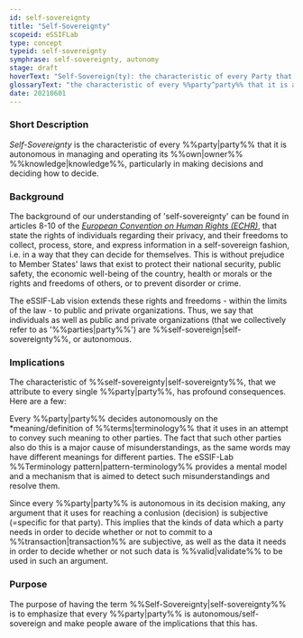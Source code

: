 ```yaml
---
id: self-sovereignty
title: "Self-Sovereignty"
scopeid: eSSIFLab
type: concept
typeid: self-sovereignty
symphrase: self-sovereignty, autonomy
stage: draft
hoverText: "Self-Sovereign(ty): the characteristic of every Party that it is autonomous in managing and operating its own Knowledge, particularly in making decisions and deciding how to decide."
glossaryText: "the characteristic of every %%party^party%% that it is autonomous in managing and operating its %%own^owner%% %%knowledge^knowledge%%, particularly in making decisions and deciding how to decide."
date: 20210601
---
```


### Short Description
*Self-Sovereignty* is the characteristic of every %%party|party%% that it is autonomous in managing and operating its %%own|owner%% %%knowledge|knowledge%%, particularly in making decisions and deciding how to decide.

### Background
The background of our understanding of 'self-sovereignty' can be found in articles 8-10 of the [*European Convention on Human Rights (ECHR)*](https://www.echr.coe.int/Pages/home.aspx?p=basictexts/convention), that state the rights of individuals regarding their privacy, and their freedoms to collect, process, store, and express information in a self-sovereign fashion, i.e. in a way that they can decide for themselves. This is without prejudice to Member States' laws that exist to protect their national security, public safety, the economic well-being of the country, health or morals or the rights and freedoms of others, or to prevent disorder or crime.

The eSSIF-Lab vision extends these rights and freedoms - within the limits of the law - to public and private organizations. Thus, we say that individuals as well as public and private organizations (that we collectively refer to as '%%parties|party%%') are %%self-sovereign|self-sovereignty%%, or autonomous.

### Implications
The characteristic of %%self-sovereignty|self-sovereignty%%, that we attribute to every single %%party|party%%, has profound consequences. Here are a few:

Every %%party|party%% decides autonomously on the *meaning/definition of %%terms|terminology%% that it uses in an attempt to convey such meaning to other parties. The fact that such other parties also do this is a major cause of misunderstandings, as the same words may have different meanings for different parties. The eSSIF-Lab %%Terminology pattern|pattern-terminology%% provides a mental model and a mechanism that is aimed to detect such misunderstandings and resolve them.

Since every %%party|party%% is autonomous in its decision making, any argument that it uses for reaching a conlusion (decision) is subjective (=specific for that party). This implies that the kinds of data which a party needs in order to decide whether or not to commit to a %%transaction|transaction%% are subjective, as well as the data it needs in order to decide whether or not such data is %%valid|validate%% to be used in such an argument.

### Purpose
The purpose of having the term %%Self-Sovereignty|self-sovereignty%% is to emphasize that every %%party|party%% is autonomous/self-sovereign and make people aware of the implications that this has.
